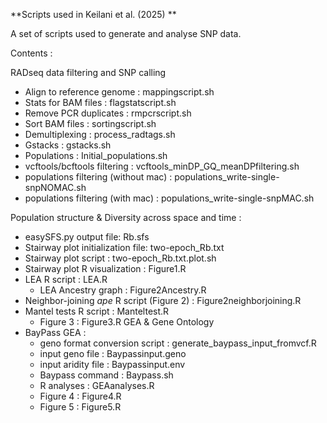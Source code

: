 **Scripts used in Keilani et al. (2025)
**

A set of scripts used to generate and analyse SNP data. 

Contents :

RADseq data filtering and SNP calling
- Align to reference genome : mappingscript.sh
- Stats for BAM files : flagstatscript.sh
- Remove PCR duplicates : rmpcrscript.sh
- Sort BAM files : sortingscript.sh
- Demultiplexing : process_radtags.sh
- Gstacks : gstacks.sh
- Populations : Initial_populations.sh
- vcftools/bcftools filtering : vcftools_minDP_GQ_meanDPfiltering.sh
- populations filtering (without mac) : populations_write-single-snpNOMAC.sh
- populations filtering (with mac) : populations_write-single-snpMAC.sh
  
Population structure & Diversity across space and time :
 - easySFS.py output file: Rb.sfs
 - Stairway plot initialization file: two-epoch_Rb.txt
 - Stairway plot script : two-epoch_Rb.txt.plot.sh
 - Stairway plot R visualization : Figure1.R
 - LEA R script : LEA.R
     - LEA Ancestry graph : Figure2Ancestry.R 
 - Neighbor-joining _ape_ R script (Figure 2) : Figure2neighborjoining.R 
 - Mantel tests R script : Manteltest.R
     - Figure 3 : Figure3.R
GEA & Gene Ontology
 - BayPass GEA :
     - geno format conversion script : generate_baypass_input_fromvcf.R
     - input geno file : Baypassinput.geno
     - input aridity file : Baypassinput.env
     - Baypass command : Baypass.sh
     - R analyses : GEAanalyses.R
     - Figure 4 : Figure4.R
     - Figure 5 : Figure5.R
